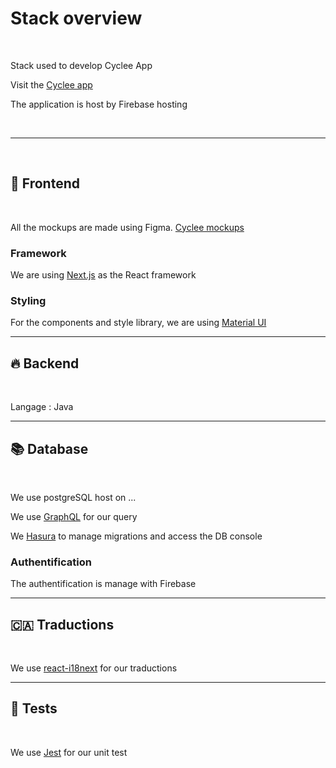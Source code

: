 # Stack overview

<br/>

Stack used to develop Cyclee App

Visit the [Cyclee app](https://www.cyclee.app/)

The application is host by Firebase hosting

<br/>

---

<br/>

## 🎾 Frontend

<br/>

All the mockups are made using Figma. [Cyclee mockups](https://www.figma.com/file/82NaIqrfLFW73H9b2RzZ36/Cyclee-app)

### Framework

We are using [Next.js](https://nextjs.org/) as the React framework

### Styling

For the components and style library, we are using [Material UI](https://mui.com/getting-started/installation/)

---

## 🔥 Backend

<br/>

Langage : Java

---

## 📚 Database

<br/>

We use postgreSQL host on ...

We use [GraphQL](https://graphql.org/) for our query

We [Hasura](https://hasura.io/docs/latest/graphql/core/migrations/index.html) to manage migrations and access the DB console

### Authentification

The authentification is manage with Firebase

---

## 🇨🇦 Traductions

<br/>

We use [react-i18next](https://react.i18next.com/) for our traductions

---

## 🥼 Tests

<br/>

We use [Jest](https://jestjs.io/fr/) for our unit test
